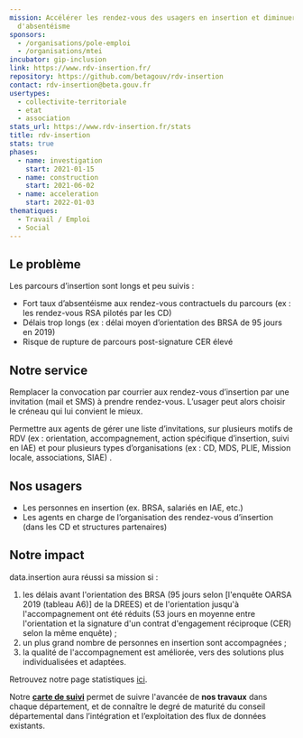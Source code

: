 ```yaml
---
mission: Accélérer les rendez-vous des usagers en insertion et diminuer le taux
  d'absentéisme
sponsors:
  - /organisations/pole-emploi
  - /organisations/mtei
incubator: gip-inclusion
link: https://www.rdv-insertion.fr/
repository: https://github.com/betagouv/rdv-insertion
contact: rdv-insertion@beta.gouv.fr
usertypes:
  - collectivite-territoriale
  - etat
  - association
stats_url: https://www.rdv-insertion.fr/stats
title: rdv-insertion
stats: true
phases:
  - name: investigation
    start: 2021-01-15
  - name: construction
    start: 2021-06-02
  - name: acceleration
    start: 2022-01-03
thematiques:
  - Travail / Emploi
  - Social
---
```

## Le problème

Les parcours d’insertion sont longs et peu suivis : 

- Fort taux d’absentéisme aux rendez-vous contractuels du parcours (ex : les rendez-vous RSA pilotés par les CD)
- Délais trop longs (ex : délai moyen d’orientation des BRSA de 95 jours en 2019) 
- Risque de rupture de parcours post-signature CER élevé

## Notre service 

Remplacer la convocation par courrier aux rendez-vous d’insertion par une invitation (mail et SMS) à prendre rendez-vous. L’usager peut alors choisir le créneau qui lui convient le mieux.

Permettre aux agents de gérer une liste d’invitations, sur plusieurs motifs de RDV (ex : orientation, accompagnement, action spécifique d’insertion, suivi en IAE) et pour plusieurs types d’organisations (ex : CD, MDS, PLIE, Mission locale, associations, SIAE)
. 

## Nos usagers

- Les personnes en insertion (ex. BRSA, salariés en IAE, etc.)
- Les agents en charge de l’organisation des rendez-vous d’insertion (dans les CD et structures partenaires)


## Notre impact

data.insertion aura réussi sa mission si :

1. les délais avant l'orientation des BRSA (95 jours selon \[l'enquête OARSA 2019 (tableau A6)] de la DREES) et de l'orientation jusqu'à l'accompagnement ont été réduits (53 jours en moyenne entre l'orientation et la signature d'un contrat d'engagement réciproque (CER) selon la même enquête) ;
2. un plus grand nombre de personnes en insertion sont accompagnées ;
3. la qualité de l'accompagnement est améliorée, vers des solutions plus individualisées et adaptées.

Retrouvez notre page statistiques [ici](https://www.rdv-insertion.fr/stats).

Notre **[carte de suivi](https://betagouv.github.io/stats-data-insertion/)** permet de suivre l'avancée de **nos travaux** dans chaque département, et de connaître le degré de maturité du conseil départemental dans l’intégration et l’exploitation des flux de données existants.